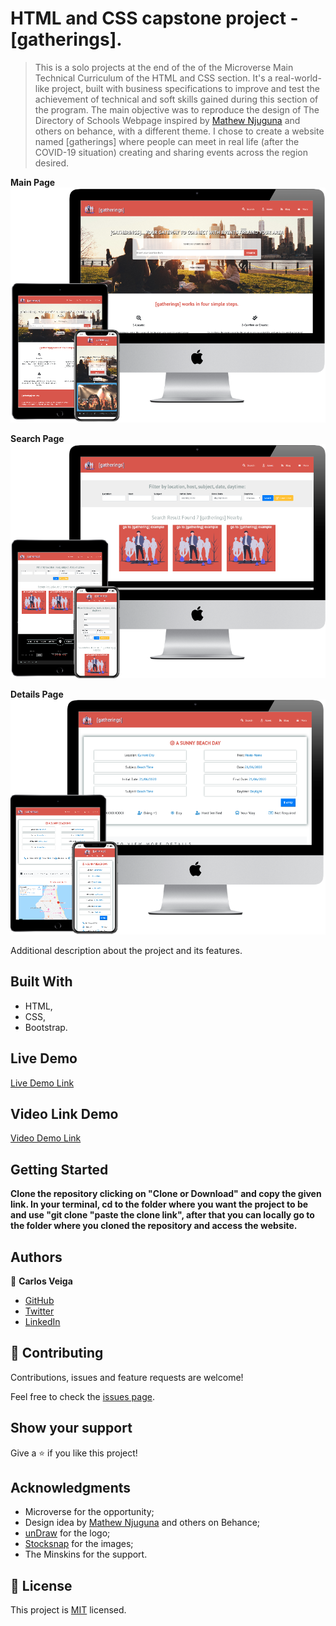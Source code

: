 # HTML and CSS capstone project - [gatherings].

>  This is a solo projects at the end of the of the Microverse Main Technical Curriculum of the HTML and CSS section. It's a real-world-like project, built with business specifications to improve and test the achievement of technical and soft skills gained during this section of the program. The main objective was to reproduce the design of The Directory of Schools Webpage inspired by [Mathew Njuguna](https://www.behance.net/gallery/25563385/PatashuleKE) and others on behance, with a different theme. I chose to create a website named [gatherings] where people can meet in real life (after the COVID-19 situation) creating and sharing events across the region desired.

**Main Page**
<br>
![Main Page](assets/images/app_screenshot.png)

**Search Page**
<br>
![Search Page](assets/images/app_screenshot2.png)

**Details Page**
<br>
![Details Page](assets/images/app_screenshot3.png)

Additional description about the project and its features.

## Built With

- HTML,
- CSS,
- Bootstrap.

## Live Demo

[Live Demo Link](https://rawcdn.githack.com/wrakc/HTML-CSS-Capstone-Project/572a13c4445d57000b13ceae753b40a919cde4f8/index.html)

## Video Link Demo

[Video Demo Link](https://www.loom.com/share/7f6cec343d73461c95ea0a1c5d9c1056)

## Getting Started

**Clone the repository clicking on "Clone or Download" and copy the given link. In your terminal, cd to the folder where you want the project to be and use "git clone "paste the clone link", after that you can locally go to the folder where you cloned the repository and access the website.**

## Authors

👤 **Carlos Veiga**

- [GitHub](https://github.com/carlosveigadev)
- [Twitter](https://twitter.com/carlosveigadev)
- [LinkedIn](https://linkedin.com/carlosveigadev)

## 🤝 Contributing

Contributions, issues and feature requests are welcome!

Feel free to check the [issues page](issues/).

## Show your support

Give a ⭐️ if you like this project!

## Acknowledgments

- Microverse for the opportunity;
- Design idea by [Mathew Njuguna](https://www.behance.net/mathewnjuguna) and others on Behance;
- [unDraw](https://undraw.co/) for the logo;
- [Stocksnap](https://stocksnap.io/) for the images;
- The Minskins for the support.

## 📝 License

This project is [MIT](LICENSE) licensed.
